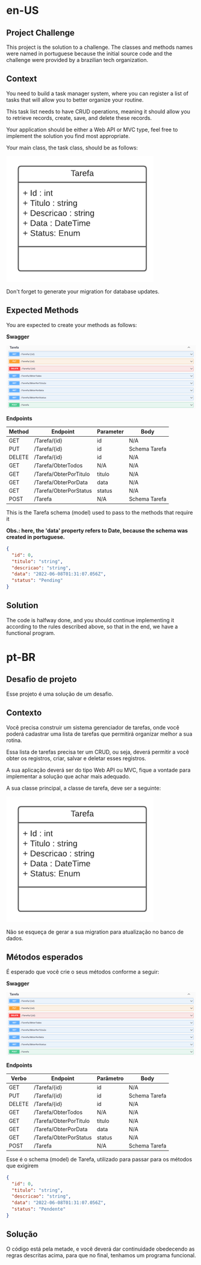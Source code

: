 # en-US
## Project Challenge
This project is the solution to a challenge. The classes and methods names were named in portuguese because the initial source code and the challenge were provided by a brazilian tech organization.

## Context
You need to build a task manager system, where you can register a list of tasks that will allow you to better organize your routine.

This task list needs to have CRUD operations, meaning it should allow you to retrieve records, create, save, and delete these records.

Your application should be either a Web API or MVC type, feel free to implement the solution you find most appropriate.

Your main class, the task class, should be as follows:

![Diagrama da classe Tarefa](diagrama.png)

Don't forget to generate your migration for database updates.

## Expected Methods
You are expected to create your methods as follows:


**Swagger**


![Métodos Swagger](swagger.png)


**Endpoints**

| Method  | Endpoint               | Parameter | Body          |
|-------- |------------------------ |-----------|---------------|
| GET     | /Tarefa/{id}            | id        | N/A           |
| PUT     | /Tarefa/{id}            | id        | Schema Tarefa |
| DELETE  | /Tarefa/{id}            | id        | N/A           |
| GET     | /Tarefa/ObterTodos      | N/A       | N/A           |
| GET     | /Tarefa/ObterPorTitulo  | titulo    | N/A           |
| GET     | /Tarefa/ObterPorData    | data      | N/A           |
| GET     | /Tarefa/ObterPorStatus  | status    | N/A           |
| POST    | /Tarefa                 | N/A       | Schema Tarefa |

This is the Tarefa schema (model) used to pass to the methods that require it

**Obs.: here, the 'data' property refers to Date, because the schema was created in portuguese.**

```json
{
  "id": 0,
  "titulo": "string",
  "descricao": "string",
  "data": "2022-06-08T01:31:07.056Z",
  "status": "Pending"
}
```

## Solution
The code is halfway done, and you should continue implementing it according to the rules described above, so that in the end, we have a functional program.


# pt-BR
## Desafio de projeto
Esse projeto é uma solução de um desafio.

## Contexto
Você precisa construir um sistema gerenciador de tarefas, onde você poderá cadastrar uma lista de tarefas que permitirá organizar melhor a sua rotina.

Essa lista de tarefas precisa ter um CRUD, ou seja, deverá permitir a você obter os registros, criar, salvar e deletar esses registros.

A sua aplicação deverá ser do tipo Web API ou MVC, fique a vontade para implementar a solução que achar mais adequado.

A sua classe principal, a classe de tarefa, deve ser a seguinte:

![Diagrama da classe Tarefa](diagrama.png)

Não se esqueça de gerar a sua migration para atualização no banco de dados.

## Métodos esperados
É esperado que você crie o seus métodos conforme a seguir:


**Swagger**


![Métodos Swagger](swagger.png)


**Endpoints**


| Verbo  | Endpoint                | Parâmetro | Body          |
|--------|-------------------------|-----------|---------------|
| GET    | /Tarefa/{id}            | id        | N/A           |
| PUT    | /Tarefa/{id}            | id        | Schema Tarefa |
| DELETE | /Tarefa/{id}            | id        | N/A           |
| GET    | /Tarefa/ObterTodos      | N/A       | N/A           |
| GET    | /Tarefa/ObterPorTitulo  | titulo    | N/A           |
| GET    | /Tarefa/ObterPorData    | data      | N/A           |
| GET    | /Tarefa/ObterPorStatus  | status    | N/A           |
| POST   | /Tarefa                 | N/A       | Schema Tarefa |

Esse é o schema (model) de Tarefa, utilizado para passar para os métodos que exigirem

```json
{
  "id": 0,
  "titulo": "string",
  "descricao": "string",
  "data": "2022-06-08T01:31:07.056Z",
  "status": "Pendente"
}
```


## Solução
O código está pela metade, e você deverá dar continuidade obedecendo as regras descritas acima, para que no final, tenhamos um programa funcional.